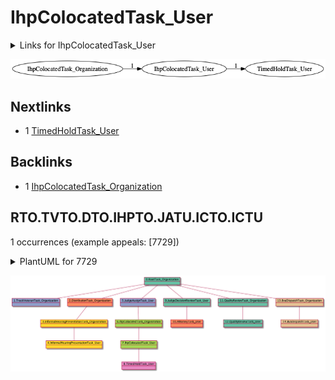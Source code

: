 # IhpColocatedTask_User

<details><summary>Links for IhpColocatedTask_User</summary>

```
digraph G {
rankdir="LR";
"IhpColocatedTask_User" -> "TimedHoldTask_User" [label=1]
"IhpColocatedTask_Organization" -> "IhpColocatedTask_User" [label=1]
}
```
</details>

![RTO.TVTO.DTO.IHPTO.JATU.ICTO-7729](dot/RTO.TVTO.DTO.IHPTO.JATU.ICTO.dot.png)

## Nextlinks

   * 1 [TimedHoldTask_User](TimedHoldTask_User.md)

## Backlinks

   * 1 [IhpColocatedTask_Organization](IhpColocatedTask_Organization.md)

## RTO.TVTO.DTO.IHPTO.JATU.ICTO.ICTU

1 occurrences (example appeals: [7729])

<details><summary>PlantUML for 7729</summary>

```
@startuml
object 0.RootTask_Organization #66c2a5
object 1.TrackVeteranTask_Organization #8da0cb
object 2.DistributionTask_Organization #fc8d62
object 3.InformalHearingPresentationTask_Organization #ffd92f
object 4.InformalHearingPresentationTask_User #ffd92f
object 5.JudgeAssignTask_User #8da0cb
object 6.IhpColocatedTask_Organization #a6d854
object 7.IhpColocatedTask_User #a6d854
object 8.TimedHoldTask_User #e78ac3
object 9.JudgeDecisionReviewTask_User #66c2a5
object 10.AttorneyTask_User #fc8d62
object 11.QualityReviewTask_Organization #66c2a5
object 12.QualityReviewTask_User #66c2a5
object 13.BvaDispatchTask_Organization #e5c494
object 14.BvaDispatchTask_User #e5c494
0.RootTask_Organization -- 1.TrackVeteranTask_Organization
0.RootTask_Organization -- 2.DistributionTask_Organization
2.DistributionTask_Organization -- 3.InformalHearingPresentationTask_Organization
3.InformalHearingPresentationTask_Organization -- 4.InformalHearingPresentationTask_User
0.RootTask_Organization -- 5.JudgeAssignTask_User
5.JudgeAssignTask_User -- 6.IhpColocatedTask_Organization
6.IhpColocatedTask_Organization -- 7.IhpColocatedTask_User
7.IhpColocatedTask_User -- 8.TimedHoldTask_User
0.RootTask_Organization -- 9.JudgeDecisionReviewTask_User
9.JudgeDecisionReviewTask_User -- 10.AttorneyTask_User
0.RootTask_Organization -- 11.QualityReviewTask_Organization
11.QualityReviewTask_Organization -- 12.QualityReviewTask_User
0.RootTask_Organization -- 13.BvaDispatchTask_Organization
13.BvaDispatchTask_Organization -- 14.BvaDispatchTask_User
@enduml
```
</details>

![RTO.TVTO.DTO.IHPTO.JATU.ICTO.ICTU-7729](uml/RTO.TVTO.DTO.IHPTO.JATU.ICTO.ICTU-7729.png)

